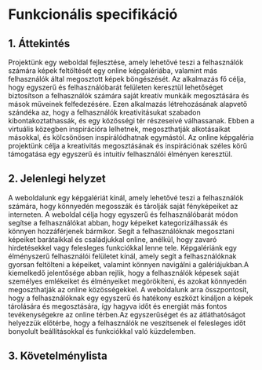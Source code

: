 # Funkcionális specifikáció
## 1. Áttekintés
Projektünk egy weboldal fejlesztése, amely lehetővé teszi a felhasználók számára képek feltöltését egy online képgalériába, valamint más felhasználók által megosztott képek böngészését. Az alkalmazás fő célja, hogy egyszerű és felhasználóbarát felületen keresztül lehetőséget biztosítson a felhasználók számára saját kreatív munkáik megosztására és mások műveinek felfedezésére.
Ezen alkalmazás létrehozásának alapvető szándéka az, hogy a felhasználók kreativitásukat szabadon kibontakoztathassák, és egy közösségi tér részeseivé válhassanak. Ebben a virtuális közegben inspirációra lelhetnek, megoszthatják alkotásaikat másokkal, és kölcsönösen inspirálódhatnak egymástól.
Az online képgaléria projektünk célja a kreativitás megosztásának és inspirációnak széles körű támogatása egy egyszerű és intuitív felhasználói élményen keresztül.
## 2. Jelenlegi helyzet
A weboldalunk egy képgalériát kínál, amely lehetővé teszi a felhasználók számára, hogy könnyedén megosszák és tárolják saját fényképeiket az interneten.
A weboldal célja hogy egyszerű és felhasználóbarát módon segítse a felhasználókat abban, hogy képeiket kategorizálhassák és könnyen hozzáférjenek bármikor.
Segít a felhasználóknak megosztani képeiket barátaikkal és családjukkal online, anélkül, hogy zavaró hirdetésekkel vagy felesleges funkciókkal lenne tele.
Képgalériánk egy élményszerű felhasználói felületet kínál, amely segít a felhasználóknak gyorsan feltölteni a képeiket, valamint könnyen navigálni a galériájukban.A kiemelkedő jelentősége abban rejlik, hogy a felhasználók képesek saját személyes emlékeiket és élményeiket megörökíteni, és azokat könnyedén megoszthatják az online közösségekkel.
A weboldalunk arra összpontosít, hogy a felhasználóknak egy egyszerű és hatékony eszközt kínáljon a képek tárolására és megosztására, így hagyva időt és energiát más fontos tevékenységekre az online térben.Az egyszerűséget és az átláthatóságot helyezzük előtérbe, hogy a felhasználók ne veszítsenek el felesleges időt bonyolult beállításokkal és funkciókkal való küzdelemben.

## 3. Követelménylista

